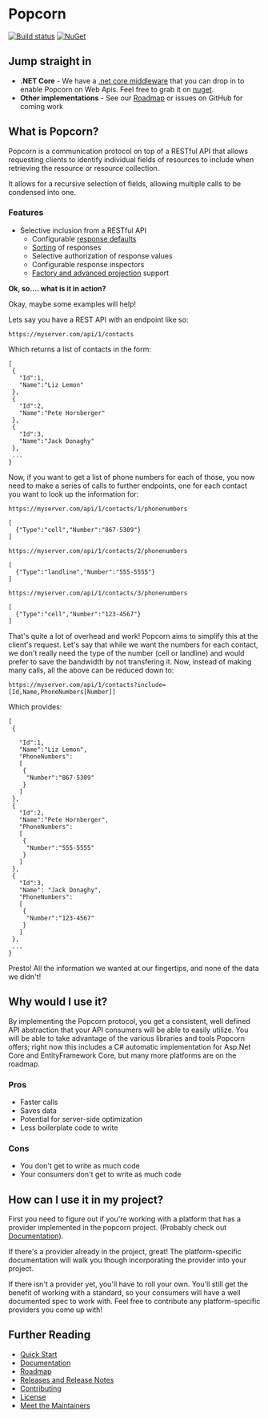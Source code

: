 # Popcorn
[![Build status](https://ci.appveyor.com/api/projects/status/odjc31j0q0k213qh/branch/master?svg=true)](https://ci.appveyor.com/project/alexbarbato/popcorn/branch/master) 
[![NuGet](https://img.shields.io/nuget/v/Skyward.Api.Popcorn.DotNetCore.svg)](https://www.nuget.org/packages/Skyward.Api.Popcorn.DotNetCore)

## Jump straight in
+ **.NET Core** - We have a [.net core middleware](docs/dotnet/DotNetDocumentation.md) that you can drop in to enable Popcorn on Web Apis. 
Feel free to grab it on [nuget](https://www.nuget.org/packages/Skyward.Api.Popcorn.DotNetCore).
+ **Other implementations** - See our [Roadmap](docs/Roadmap.md) or issues on GitHub for coming work

## What is Popcorn?
Popcorn is a communication protocol on top of a RESTful API that allows requesting clients to 
identify individual fields of resources to include when retrieving the resource or resource
collection.

It allows for a recursive selection of fields, allowing multiple calls to be condensed 
into one.  

### Features
+ Selective inclusion from a RESTful API
	+ Configurable [response defaults](docs/dotnet/DotNetTutorialDefaultIncludes.md)
	+ [Sorting](docs/dotnet/DotNetTutorialSorting.md) of responses
	+ Selective authorization of response values
	+ Configurable response inspectors
	+ [Factory and advanced projection](docs/dotnet/DotNetTutorialAdvancedProjections.md) support 

**Ok, so.... what is it in action?**

Okay, maybe some examples will help!

Lets say you have a REST API with an endpoint like so:

``` https://myserver.com/api/1/contacts ```

Which returns a list of contacts in the form:

``` 
[
 {
   "Id":1,
   "Name":"Liz Lemon"
 },
 {
   "Id":2,
   "Name":"Pete Hornberger"
 },
 {
   "Id":3,
   "Name":"Jack Donaghy"
 },
 ...
}
```

Now, if you want to get a list of phone numbers for each of those, you now need to make a series
of calls to further endpoints, one for each contact you want to look up the information for:

``` https://myserver.com/api/1/contacts/1/phonenumbers ```
```
[
  {"Type":"cell","Number":"867-5309"}
]
```
``` https://myserver.com/api/1/contacts/2/phonenumbers ```
```
[
  {"Type":"landline","Number":"555-5555"}
]
```
``` https://myserver.com/api/1/contacts/3/phonenumbers ```
```
[
  {"Type":"cell","Number":"123-4567"}
]
```

That's quite a lot of overhead and work!  Popcorn aims to simplify this at the client's request.
Let's say that while we want the numbers for each contact, we don't really need the type of the number
(cell or landline) and would prefer to save the bandwidth by not transfering it.  Now, instead of 
making many calls, all the above can be reduced down to:

``` https://myserver.com/api/1/contacts?include=[Id,Name,PhoneNumbers[Number]] ```

Which provides:

```
[
 {
    
   "Id":1,
   "Name":"Liz Lemon",
   "PhoneNumbers":
   [
    {
     "Number":"867-5309"
    }
   ]
 },
 {
   "Id":2,
   "Name":"Pete Hornberger",
   "PhoneNumbers":
   [
    {
     "Number":"555-5555"
    }
   ]
 },
 {
   "Id":3,
   "Name": "Jack Donaghy",
   "PhoneNumbers":
   [
    {
     "Number":"123-4567"
    }
   ]
 },
 ...
}
```

Presto! All the information we wanted at our fingertips, and none of the data we didn't!

## Why would I use it?

By implementing the Popcorn protocol, you get a consistent, well defined API abstraction that your
API consumers will be able to easily utilize.  You will be able to take advantage of the various
libraries and tools Popcorn offers; right now this includes a C# automatic implementation for 
Asp.Net Core and EntityFramework Core, but many more platforms are on the roadmap.

### Pros
+ Faster calls
+ Saves data
+ Potential for server-side optimization
+ Less boilerplate code to write

### Cons
+ You don't get to write as much code
+ Your consumers don't get to write as much code

## How can I use it in my project?

First you need to figure out if you're working with a platform that has a provider implemented in 
the popcorn project. (Probably check out [Documentation](docs/Documentation.md)).

If there's a provider already in the project, great!  The platform-specific documentation will walk
you though incorporating the provider into your project.

If there isn't a provider yet, you'll have to roll your own.  You'll still get the benefit of 
working with a standard, so your consumers will have a well documented spec to work with.  Feel free
to contribute any platform-specific providers you come up with!

## Further Reading

+ [Quick Start](docs/QuickStart.md)
+ [Documentation](docs/Documentation.md)
+ [Roadmap](docs/Roadmap.md)
+ [Releases and Release Notes](docs/Releases.md)
+ [Contributing](docs/Contributing.md)
+ [License](LICENSE)
+ [Meet the Maintainers](docs/Maintainers.md)
